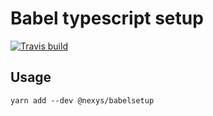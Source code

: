 # Babel typescript setup



[![Travis build](https://travis-ci.com/Nexysweb/babelsetup.svg?branch=master)](https://travis-ci.com/Nexysweb/babelsetup)


## Usage

`yarn add --dev @nexys/babelsetup`
